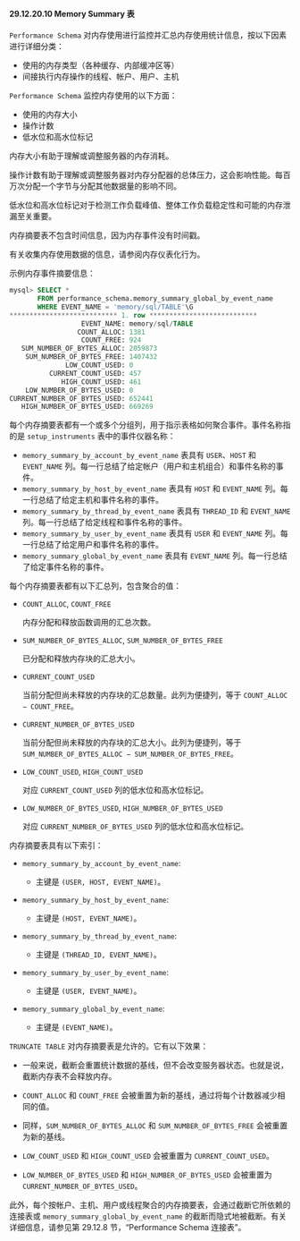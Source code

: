 #### 29.12.20.10 Memory Summary 表

`Performance Schema` 对内存使用进行监控并汇总内存使用统计信息，按以下因素进行详细分类：

- 使用的内存类型（各种缓存、内部缓冲区等）
- 间接执行内存操作的线程、帐户、用户、主机

`Performance Schema` 监控内存使用的以下方面：

- 使用的内存大小
- 操作计数
- 低水位和高水位标记

内存大小有助于理解或调整服务器的内存消耗。

操作计数有助于理解或调整服务器对内存分配器的总体压力，这会影响性能。每百万次分配一个字节与分配其他数据量的影响不同。

低水位和高水位标记对于检测工作负载峰值、整体工作负载稳定性和可能的内存泄漏至关重要。

内存摘要表不包含时间信息，因为内存事件没有时间戳。

有关收集内存使用数据的信息，请参阅内存仪表化行为。

示例内存事件摘要信息：

```sql
mysql> SELECT *
       FROM performance_schema.memory_summary_global_by_event_name
       WHERE EVENT_NAME = 'memory/sql/TABLE'\G
*************************** 1. row ***************************
                  EVENT_NAME: memory/sql/TABLE
                 COUNT_ALLOC: 1381
                  COUNT_FREE: 924
   SUM_NUMBER_OF_BYTES_ALLOC: 2059873
    SUM_NUMBER_OF_BYTES_FREE: 1407432
              LOW_COUNT_USED: 0
          CURRENT_COUNT_USED: 457
             HIGH_COUNT_USED: 461
    LOW_NUMBER_OF_BYTES_USED: 0
CURRENT_NUMBER_OF_BYTES_USED: 652441
   HIGH_NUMBER_OF_BYTES_USED: 669269
```

每个内存摘要表都有一个或多个分组列，用于指示表格如何聚合事件。事件名称指的是 `setup_instruments` 表中的事件仪器名称：

- `memory_summary_by_account_by_event_name` 表具有 `USER`、`HOST` 和 `EVENT_NAME` 列。每一行总结了给定帐户（用户和主机组合）和事件名称的事件。
- `memory_summary_by_host_by_event_name` 表具有 `HOST` 和 `EVENT_NAME` 列。每一行总结了给定主机和事件名称的事件。
- `memory_summary_by_thread_by_event_name` 表具有 `THREAD_ID` 和 `EVENT_NAME` 列。每一行总结了给定线程和事件名称的事件。
- `memory_summary_by_user_by_event_name` 表具有 `USER` 和 `EVENT_NAME` 列。每一行总结了给定用户和事件名称的事件。
- `memory_summary_global_by_event_name` 表具有 `EVENT_NAME` 列。每一行总结了给定事件名称的事件。

每个内存摘要表都有以下汇总列，包含聚合的值：

- `COUNT_ALLOC`, `COUNT_FREE`
  
  内存分配和释放函数调用的汇总次数。
  
- `SUM_NUMBER_OF_BYTES_ALLOC`, `SUM_NUMBER_OF_BYTES_FREE`
  
  已分配和释放内存块的汇总大小。

- `CURRENT_COUNT_USED`
  
  当前分配但尚未释放的内存块的汇总数量。此列为便捷列，等于 `COUNT_ALLOC − COUNT_FREE`。

- `CURRENT_NUMBER_OF_BYTES_USED`
  
  当前分配但尚未释放的内存块的汇总大小。此列为便捷列，等于 `SUM_NUMBER_OF_BYTES_ALLOC − SUM_NUMBER_OF_BYTES_FREE`。

- `LOW_COUNT_USED`, `HIGH_COUNT_USED`
  
  对应 `CURRENT_COUNT_USED` 列的低水位和高水位标记。

- `LOW_NUMBER_OF_BYTES_USED`, `HIGH_NUMBER_OF_BYTES_USED`
  
  对应 `CURRENT_NUMBER_OF_BYTES_USED` 列的低水位和高水位标记。

内存摘要表具有以下索引：

- `memory_summary_by_account_by_event_name`:
  
  - 主键是 `(USER, HOST, EVENT_NAME)`。

- `memory_summary_by_host_by_event_name`:
  
  - 主键是 `(HOST, EVENT_NAME)`。

- `memory_summary_by_thread_by_event_name`:
  
  - 主键是 `(THREAD_ID, EVENT_NAME)`。

- `memory_summary_by_user_by_event_name`:
  
  - 主键是 `(USER, EVENT_NAME)`。

- `memory_summary_global_by_event_name`:
  
  - 主键是 `(EVENT_NAME)`。

`TRUNCATE TABLE` 对内存摘要表是允许的。它有以下效果：

- 一般来说，截断会重置统计数据的基线，但不会改变服务器状态。也就是说，截断内存表不会释放内存。

- `COUNT_ALLOC` 和 `COUNT_FREE` 会被重置为新的基线，通过将每个计数器减少相同的值。

- 同样，`SUM_NUMBER_OF_BYTES_ALLOC` 和 `SUM_NUMBER_OF_BYTES_FREE` 会被重置为新的基线。

- `LOW_COUNT_USED` 和 `HIGH_COUNT_USED` 会被重置为 `CURRENT_COUNT_USED`。

- `LOW_NUMBER_OF_BYTES_USED` 和 `HIGH_NUMBER_OF_BYTES_USED` 会被重置为 `CURRENT_NUMBER_OF_BYTES_USED`。

此外，每个按帐户、主机、用户或线程聚合的内存摘要表，会通过截断它所依赖的连接表或 `memory_summary_global_by_event_name` 的截断而隐式地被截断。有关详细信息，请参见第 29.12.8 节，“Performance Schema 连接表”。